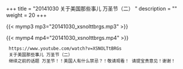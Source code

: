 +++
title = "20141030  关于美国那些事儿 万圣节（二） "
description = ""
weight = 20
+++

{{< mymp3 mp3="20141030_xsnolttbrgs.mp3" >}}

{{< mymp4 mp4="20141030_xsnolttbrgs.mp4" >}}

     https://www.youtube.com/watch?v=XSNOLTtBRGs 
     关于美国那些事儿 万圣节（二） 
     继续之前的话题 万圣节！！美国人有什么禁忌？！敬请观看！ 请提宝贵意见！谢谢！ 
